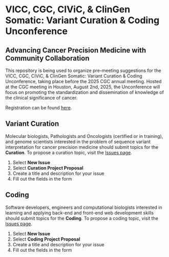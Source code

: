 # VICC, CGC, CIViC, & ClinGen Somatic: Variant Curation & Coding Unconference

## Advancing Cancer Precision Medicine with Community Collaboration

This repository is being used to organize pre-meeting suggestions for the VICC, CGC, CIViC, & ClinGen Somatic: Variant Curation & Coding Unconference, taking place before the 2025 CGC annual meeting. Hosted at the CGC meeting in Houston, August 2nd, 2025, the Unconference will focus on promoting the standardization and dissemination of knowledge of the clinical significance of cancer.

Registration can be found [here](https://www.cancergenomics.org/meetings/registration.php).

## Variant Curation

Molecular biologists, Pathologists and Oncologists (certified or in training), and genome scientists interested in the problem of sequence variant interpretation for cancer precision medicine should submit topics for the **Curation**. To propose a curation topic, visit the [Issues page](https://github.com/genome/civic-meeting/issues).

1. Select **New Issue**
2. Select **Curation Project Proposal**
3. Create a title and description for your issue
4. Fill out the fields in the form

## Coding

Software developers, engineers and computational biologists interested in learning and applying back-end and front-end web development skills should submit topics for the **Coding**. To propose a coding topic, visit the [Issues page](https://github.com/griffithlab/civic-meeting/issues).

1. Select **New Issue**
2. Select **Coding Project Proposal**
3. Create a title and description for your issue
4. Fill out the fields in the form
